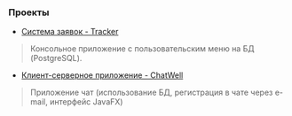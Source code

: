### Проекты
- [Система заявок - Tracker](https://github.com/eskendarov/job4j_tracker)
> Консольное приложение с пользовательским меню на БД (PostgreSQL).

- [Клиент-серверное приложение - ChatWell](https://github.com/eskendarov/chatwell)
> Приложение чат (использование БД, регистрация в чате через e-mail, интерфейс JavaFX)
